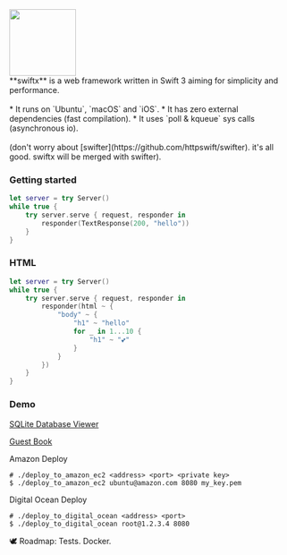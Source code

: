<img src="https://dl.dropboxusercontent.com/u/858551/logo_swift_2x.png" height="119"/>
<br>
**swiftx** is a web framework written in Swift 3 aiming for simplicity and performance.
<br><br>
* It runs on `Ubuntu`, `macOS` and `iOS`.
* It has zero external dependencies (fast compilation).
* It uses `poll & kqueue` sys calls (asynchronous io).
<br><br>
(don't worry about [swifter](https://github.com/httpswift/swifter). it's all good. swiftx will be merged with swifter).

### Getting started
```swift
let server = try Server()
while true {
    try server.serve { request, responder in 
        responder(TextResponse(200, "hello"))
    }
}
```
### HTML
```swift
let server = try Server()
while true {
    try server.serve { request, responder in 
        responder(html ~ {
            "body" ~ {
                "h1" ~ "hello"
                for _ in 1...10 { 
                    "h1" ~ "💕"
                }
            }
        })
    }
}
```
### Demo 

[SQLite Database Viewer](http://138.68.93.146:8080)

[Guest Book](http://138.68.93.146:8081)

Amazon Deploy
```shell
# ./deploy_to_amazon_ec2 <address> <port> <private key>
$ ./deploy_to_amazon_ec2 ubuntu@amazon.com 8080 my_key.pem
```

Digital Ocean Deploy
```shell
# ./deploy_to_digital_ocean <address> <port>
$ ./deploy_to_digital_ocean root@1.2.3.4 8080
```

🕊 Roadmap: Tests. Docker.
